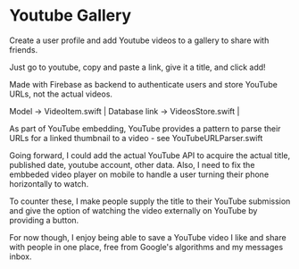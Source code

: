#  Youtube Gallery

Create a user profile and add Youtube videos to a gallery to share with friends.

Just go to youtube, copy and paste a link, give it a title, and click add!

Made with Firebase as backend to authenticate users and store YouTube URLs, not the actual videos. 

Model -> VideoItem.swift | Database link -> VideosStore.swift | 

As part of YouTube embedding, YouTube provides a pattern to parse their URLs for a linked thumbnail to a video - see YouTubeURLParser.swift

Going forward, I could add the actual YouTube API to acquire the actual title, published date, youtube account, other data. Also, I need to fix the embbeded video player on mobile to handle a user turning their phone horizontally to watch. 

To counter these, I make people supply the title to their YouTube submission and give the option of watching the video externally on YouTube by providing a button. 

For now though, I enjoy being able to save a YouTube video I like and share with people in one place, free from Google's algorithms and my messages inbox.

